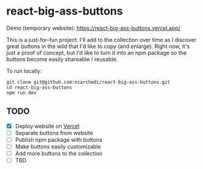 # react-big-ass-buttons

Demo (temporary website): https://react-big-ass-buttons.vercel.app/

This is a just-for-fun project. I'll add to the collection over time as I discover great buttons in the wild that I'd like to copy (and enlarge). Right now, it's just a proof of concept, but I'd like to turn it into an npm package so the buttons become easily shareable / reusable.

To run locally:

```
git clone git@github.com:ncarchedi/react-big-ass-buttons.git
cd react-big-ass-buttons
npm run dev
```

## TODO

- [x] Deploy website on [Vercel](https://vercel.com/)
- [ ] Separate buttons from website
- [ ] Publish npm package with buttons
- [ ] Make buttons easily customizable
- [ ] Add more buttons to the collection
- [ ] TBD
